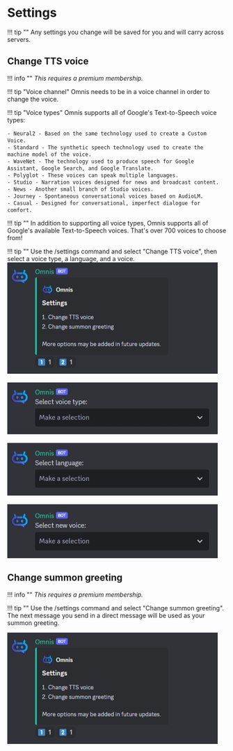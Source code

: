 # **Settings**

!!! tip ""
    Any settings you change will be saved for you and will carry across servers.

## **Change TTS voice**
!!! info ""
	<i> This requires a premium membership. </i>

!!! tip "Voice channel"
    Omnis needs to be in a voice channel in order to change the voice.

!!! tip "Voice types"
    Omnis supports all of Google's Text-to-Speech voice types:
	
	- Neural2 - Based on the same technology used to create a Custom Voice.
	- Standard - The synthetic speech technology used to create the machine model of the voice.
	- WaveNet - The technology used to produce speech for Google Assistant, Google Search, and Google Translate.
	- Polyglot - These voices can speak multiple languages.
	- Studio - Narration voices designed for news and broadcast content.
	- News - Another small branch of Studio voices.
	- Journey - Spontaneous conversational voices based on AudioLM.
	- Casual - Designed for conversational, imperfect dialogue for comfort.

!!! tip ""
    In addition to supporting all voice types, Omnis supports all of Google's available Text-to-Speech voices. That's over 700 voices to choose from!

!!! tip ""
    Use the /settings command and select "Change TTS voice", then select a voice type, a language, and a voice.
![png](../images/settings/settings-menu.png)
<br>
<br>
![png](../images/settings/settings-tts-voice-type.png)
<br>
<br>
![png](../images/settings/settings-tts-language.png)
<br>
<br>
![png](../images/settings/settings-tts-voice-name.png)

## **Change summon greeting**
!!! info ""
	<i> This requires a premium membership. </i>
	
!!! tip ""
    Use the /settings command and select "Change summon greeting". The next message you send in a direct message will be used as your summon greeting.

![png](../images/settings/settings-menu.png)
